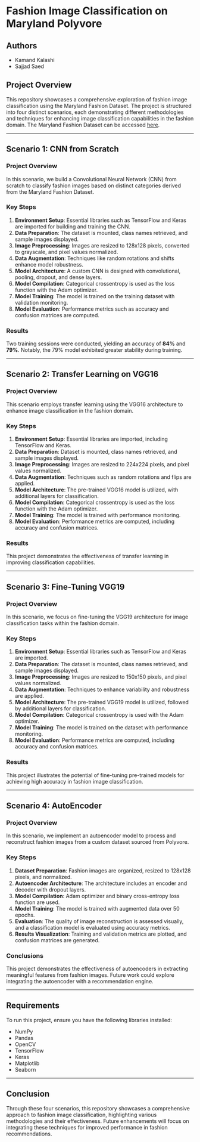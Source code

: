 # Fashion Image Classification on Maryland Polyvore 

## Authors
- Kamand Kalashi
- Sajjad Saed

## Project Overview
This repository showcases a comprehensive exploration of fashion image classification using the Maryland Fashion Dataset. The project is structured into four distinct scenarios, each demonstrating different methodologies and techniques for enhancing image classification capabilities in the fashion domain. The Maryland Fashion Dataset can be accessed [here](https://github.com/AemikaChow/AiDLab-fAshIon-Data/blob/main/Datasets/cleaned-maryland.md).

---

## Scenario 1: CNN from Scratch

### Project Overview
In this scenario, we build a Convolutional Neural Network (CNN) from scratch to classify fashion images based on distinct categories derived from the Maryland Fashion Dataset.

### Key Steps
1. **Environment Setup**: Essential libraries such as TensorFlow and Keras are imported for building and training the CNN.
2. **Data Preparation**: The dataset is mounted, class names retrieved, and sample images displayed.
3. **Image Preprocessing**: Images are resized to 128x128 pixels, converted to grayscale, and pixel values normalized.
4. **Data Augmentation**: Techniques like random rotations and shifts enhance model robustness.
5. **Model Architecture**: A custom CNN is designed with convolutional, pooling, dropout, and dense layers.
6. **Model Compilation**: Categorical crossentropy is used as the loss function with the Adam optimizer.
7. **Model Training**: The model is trained on the training dataset with validation monitoring.
8. **Model Evaluation**: Performance metrics such as accuracy and confusion matrices are computed.

### Results
Two training sessions were conducted, yielding an accuracy of **84%** and **79%**. Notably, the 79% model exhibited greater stability during training.

---

## Scenario 2: Transfer Learning on VGG16

### Project Overview
This scenario employs transfer learning using the VGG16 architecture to enhance image classification in the fashion domain.

### Key Steps
1. **Environment Setup**: Essential libraries are imported, including TensorFlow and Keras.
2. **Data Preparation**: Dataset is mounted, class names retrieved, and sample images displayed.
3. **Image Preprocessing**: Images are resized to 224x224 pixels, and pixel values normalized.
4. **Data Augmentation**: Techniques such as random rotations and flips are applied.
5. **Model Architecture**: The pre-trained VGG16 model is utilized, with additional layers for classification.
6. **Model Compilation**: Categorical crossentropy is used as the loss function with the Adam optimizer.
7. **Model Training**: The model is trained with performance monitoring.
8. **Model Evaluation**: Performance metrics are computed, including accuracy and confusion matrices.

### Results
This project demonstrates the effectiveness of transfer learning in improving classification capabilities.

---

## Scenario 3: Fine-Tuning VGG19

### Project Overview
In this scenario, we focus on fine-tuning the VGG19 architecture for image classification tasks within the fashion domain.

### Key Steps
1. **Environment Setup**: Essential libraries such as TensorFlow and Keras are imported.
2. **Data Preparation**: The dataset is mounted, class names retrieved, and sample images displayed.
3. **Image Preprocessing**: Images are resized to 150x150 pixels, and pixel values normalized.
4. **Data Augmentation**: Techniques to enhance variability and robustness are applied.
5. **Model Architecture**: The pre-trained VGG19 model is utilized, followed by additional layers for classification.
6. **Model Compilation**: Categorical crossentropy is used with the Adam optimizer.
7. **Model Training**: The model is trained on the dataset with performance monitoring.
8. **Model Evaluation**: Performance metrics are computed, including accuracy and confusion matrices.

### Results
This project illustrates the potential of fine-tuning pre-trained models for achieving high accuracy in fashion image classification.

---

## Scenario 4: AutoEncoder

### Project Overview
In this scenario, we implement an autoencoder model to process and reconstruct fashion images from a custom dataset sourced from Polyvore.

### Key Steps
1. **Dataset Preparation**: Fashion images are organized, resized to 128x128 pixels, and normalized.
2. **Autoencoder Architecture**: The architecture includes an encoder and decoder with dropout layers.
3. **Model Compilation**: Adam optimizer and binary cross-entropy loss function are used.
4. **Model Training**: The model is trained with augmented data over 50 epochs.
5. **Evaluation**: The quality of image reconstruction is assessed visually, and a classification model is evaluated using accuracy metrics.
6. **Results Visualization**: Training and validation metrics are plotted, and confusion matrices are generated.

### Conclusions
This project demonstrates the effectiveness of autoencoders in extracting meaningful features from fashion images. Future work could explore integrating the autoencoder with a recommendation engine.

---

## Requirements
To run this project, ensure you have the following libraries installed:
- NumPy
- Pandas
- OpenCV
- TensorFlow
- Keras
- Matplotlib
- Seaborn

---

## Conclusion
Through these four scenarios, this repository showcases a comprehensive approach to fashion image classification, highlighting various methodologies and their effectiveness. Future enhancements will focus on integrating these techniques for improved performance in fashion recommendations.
